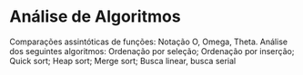 # Análise de Algoritmos
 Comparações assintóticas de funções: Notação O, Omega, Theta. Análise dos seguintes algoritmos: Ordenação por seleção; Ordenação por inserção; Quick sort; Heap sort; Merge sort; Busca linear, busca serial
